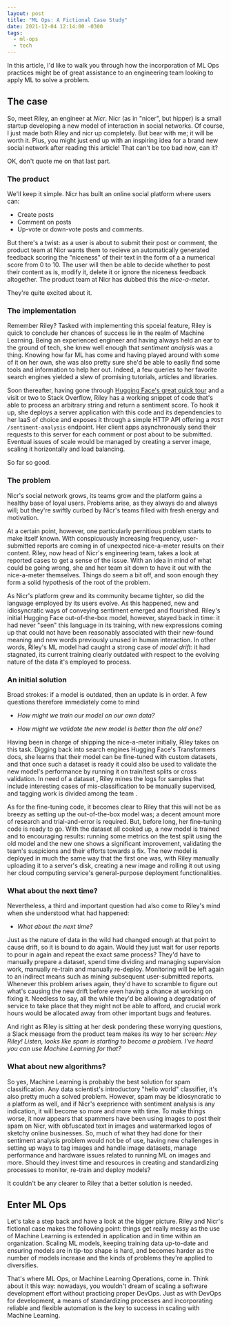 ```yaml
---
layout: post
title: "ML Ops: A Fictional Case Study"
date: 2021-12-04 12:14:00 -0300
tags:
  - ml-ops
  - tech
---
```


In this article, I'd like to walk you through how the incorporation of ML Ops practices might be of great assistance to an engineering team looking to apply ML to solve a problem.

## The case

So, meet Riley, an engineer at _Nicr_. Nicr (as in "nicer", but hipper) is a small startup developing a new model of interaction in social networks. Of course, I just made both Riley and nicr up completely. But bear with me; it will be worth it. Plus, you might just end up with an inspiring idea for a brand new social network after reading this article! That can't be too bad now, can it?

OK, don't quote me on that last part.

### The product

We'll keep it simple. Nicr has built an online social platform where users can:

- Create posts
- Comment on posts
- Up-vote or down-vote posts and comments.

But there's a twist: as a user is about to submit their post or comment, the product team at Nicr wants them to recieve an automatically generated feedback scoring the "niceness" of their text in the form of a a numerical score from 0 to 10. The user will then be able to decide whether to post their content as is, modify it, delete it or ignore the niceness feedback altogether. The product team at Nicr has dubbed this the _nice-a-meter_. 

They're quite excited about it.

### The implementation

Remember Riley? Tasked with implementing this spceial feature, Riley is quick to conclude her chances of success lie in the realm of Machine Learning. Being an experienced engineer and having always held an ear to the ground of tech, she knew well enough that _sentiment analysis_ was a thing. Knowing how far ML has come and having played around with some of it on her own, she was also pretty sure she'd be able to easily find some tools and information to help her out. Indeed, a few queries to her favorite search engines yielded a slew of promising tutorials, articles and libraries.

Soon thereafter, having gone through [Hugging Face's great quick tour](https://huggingface.co/transformers/quicktour.html) and a visit or two to Stack Overflow, Riley has a working snippet of code that's able to process an arbitrary string and return a sentiment score. To hook it up, she deploys a server application with this code and its dependencies to her IaaS of choice and exposes it through a simple HTTP API offering a `POST /sentiment-analysis` endpoint. Her client apps asynchronously send their requests to this server for each comment or post about to be submitted. Eventual issues of scale would be managed by creating a server image, scaling it horizontally and load balancing.

So far so good.

<!--[note futuro challenge de Nicr podría ser deployar modelo a celu si por ejemplo empiezan a soportar feedback en vivo con cada palabra que se tipea -> considerar si Palanca ofrece edge deployment tipo OctoML].-->

### The problem

Nicr's social network grows, its teams grow and the platform gains a healthy base of loyal users. Problems arise, as they always do and always will; but they're swiftly curbed by Nicr's teams filled with fresh energy and motivation.

At a certain point, however, one particularly pernitious problem starts to make itself known. With conspicuously increasing frequency, user-submitted reports are coming in of unexpected nice-a-meter results on their content. Riley, now head of Nicr's engineering team, takes a look at reported cases to get a sense of the issue. With an idea in mind of what could be going wrong, she and her team sit down to have it out with the nice-a-meter themselves. Things do seem a bit off, and soon enough they form a solid hypothesis of the root of the problem.

As Nicr's platform grew and its community became tighter, so did the language employed by its users evolve. As this happened, new and idiosyncratic ways of conveying sentiment emerged and flourished. Riley's initial Hugging Face out-of-the-box model, however, stayed back in time: it had never "seen" this language in its training, with new expressions coming up that could not have been reasonably associated with their new-found meaning and new words previously unused in human interaction. In other words, Riley's ML model had caught a strong case of _model drift_: it had stagnated, its current training clearly outdated with respect to the evolving nature of the data it's employed to process.

### An initial solution

Broad strokes: if a model is outdated, then an update is in order. A few questions therefore immediately come to mind

- *How might we train our model on our own data?*

- *How might we validate the new model is better than the old one?*

Having been in charge of shipping the nice-a-meter initially, Riley takes on this task. Digging back into search engines Hugging Face's Transformers docs, she learns that their model can be fine-tuned with custom datasets, and that once such a dataset is ready it could also be used to validate the new model's performance by running it on train/test splits or cross validation. In need of a dataset <!--[note dataset feature]-->, Riley mines the logs for samples that include interesting cases of mis-classification <!--[note "no siempre va a ser tan fácil" e.g mucha data o imágenes]--> to be manually supervised, <!--[note ordering by prob]--> and tagging work is divided among the team <!--[note "no siempre se va a poder hacer", dividir la data entre muchos tampoco es fácil, le quita mucho tiempo a todos]-->.

As for the fine-tuning code, it becomes clear to Riley that this will not be as breezy as setting up the out-of-the-box model was; a decent amount more of research and trial-and-error is required. But, before long, her fine-tuning code is ready to go. With the dataset all cooked up, a new model is trained and to encouraging results: running some metrics on the test split using the old model and the new one shows a significant improvement, validating the team's suspicions and their efforts towards a fix. The new model is deployed in much the same way that the first one was, with Riley manually uploading it to a server's disk, creating a new image and rolling it out using her cloud computing service's general-purpose deployment functionalities.

### What about the next time?

Nevertheless, a third and important question had also come to Riley's mind when she understood what had happened:

- *What about the next time?* 

Just as the nature of data in the wild had changed enough at that point to cause drift, so it is bound to do again. Would they just wait for user reports to pour in again and repeat the exact same process? They'd have to manually prepare a dataset, spend time dividing and managing supervision work, manually re-train and manually re-deploy. Monitoring will be left again to an indirect means such as mining subsequent user-submitted reports. Whenever this problem arises again, they'd have to scramble to figure out what's causing the new drift before even having a chance at working on fixing it. Needless to say, all the while they'd be allowing a degradation of service to take place that they might not be able to afford, and crucial work hours would be allocated away from other important bugs and features.

And right as Riley is sitting at her desk pondering these worrying questions, a Slack message from the product team makes its way to her screen: _Hey Riley! Listen, looks like spam is starting to become a problem. I've heard you can use Machine Learning for that?_

### What about new algorithms?

So yes, Machine Learning is probably the best solution for spam classification. Any data scientist's introductory "hello world" classifier, it's also pretty much a solved problem. However, spam may be idiosyncratic to a platform as well, and if Nicr's exeprience with sentiment analysis is any indication, it will become so more and more with time. To make things worse, it now appears that spammers have been using images to post their spam on Nicr, with obfuscated text in images and watermarked logos of sketchy online businesses. So, much of what they had done for their sentiment analysis problem would not be of use, having new challenges in setting up ways to tag images and handle image datasets, manage performance and hardware issues related to running ML on images and more. Should they invest time and resources in creating and standardizing processes to monitor, re-train and deploy models?

It couldn't be any clearer to Riley that a better solution is needed.

## Enter ML Ops

Let's take a step back and have a look at the bigger picture. Riley and Nicr's fictional case makes the following point: things get really messy as the use of Machine Learning is extended in application and in time within an organization. Scaling ML models, keeping training data up-to-date and ensuring models are in tip-top shape is hard, and becomes harder as the number of models increase and the kinds of problems they're applied to diversifies.

That's where ML Ops, or Machine Learning Operations, come in. Think about it this way: nowadays, you wouldn't dream of scaling a software development effort without practicing proper DevOps. Just as with DevOps for development, a means of standardizing processes and incorporating reliable and flexible automation is the key to success in scaling with Machine Learning.

<!--[## _Palanca_ and the Next Chapter]-->

<!--[With this observation in mind, the idea for [_Palanca_](https://www.gopalanca.com/) was born. At Palanca, we're committed to providing ML Ops solutions for business looking to do exactly that. As well as offering tailored solutions for clients, we're also hard at work in crafting a powerful, single-dashboard tool that strives to concentrate everything a team might need to step up their ML Ops immediately by integrating it into their workflow.]-->  

<!--[Bringing our prior experience in the field to the table and levaraging the latest tools and infrastructure technology, whether by custom-made solutions or through a powerful dashboard, we're eager to help businesses maximize their ML potential by facing the kinds of challenges exemplified here, and more, successfully.]-->

<!--[So, as is probably clear by now, we're pretty confident we'd have been of great help to Riley and the Nicr team. Given the issues they encountered in their application of ML to their product, they would have benefited greatly from bringing ML Ops practices into their development process.]-->

<!--[In a following article, we'll take a good look at how this might happen. We'll present ML Ops practices and some of the most exciting features of our work-in-progress tool by examining in detail how Riley and her team might have levaraged them to great advantage.]-->

<!--[Entonces, "let's step back". Riley necesita abstracciones, procesos, automatización etc -> Palanca ofrece eso -> Veamos como Riley podría aprovechar nuestros productos -> Riley entra acá, toca acá, sube allá, monitorea acullá. [note screenshots]]-->
<!--[Ahora que cuentan con eso, en Nicr de repente pueden empezar a aplicar ML para resolver cosas mucho más interesantes y complejas (e.g predicción de up-votes/down-votes en función del sentimiento del contenido, predicción de churn en base a up-votes/down-votes o sentimiento de comentarios en sus posts. Noter que estos algoritmos tendrían inputs "compuetsos" and not just texto o imagen y nosotros ofreceríamos funcionalidad para eso).]-->
<!--[Encontrar la manera de mencionar otros features que se desprenden de tener algo así como el poder trackear historial de modelos (para e.g eventualmente decidirse por cambio de arquitectura de red), versionado y rollbacks, sandboxing para experimentar etc, cálculo de métricas subseleccionando features de la data.]-->
<!--[Sugerir al final somehow que el producto no está terminado y veríamos qué necesidades tiene cada cliente?]-->
<!--[Que quede claro que el punto es que las necesidades específicas o idiosincráticas no tardan en aparecer ni tampoco lo hace la multiplicidad de modelos.]-->
<!--[btw, in case you were wondering, Riley is now CTO porque la promocionaron por tomar buenas decision como contratarnos :P]-->

